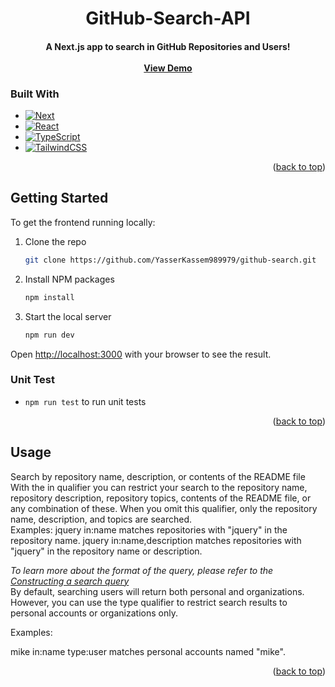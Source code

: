 <!-- Improved compatibility of back to top link: See: https://github.com/othneildrew/Best-README-Template/pull/73 -->

<a name="readme-top"></a>

<!--
*** Thanks for checking out the Best-README-Template. If you have a suggestion
*** that would make this better, please fork the repo and create a pull request
*** or simply open an issue with the tag "enhancement".
*** Don't forget to give the project a star!
*** Thanks again! Now go create something AMAZING! :D
-->

<!-- PROJECT LOGO -->
<div align="center">
  <h1 align="center">GitHub-Search-API</h1>
  <h4 align="center">
    A Next.js app to search in GitHub Repositories and Users!
    <br />
    <br/>
    <a href="https://github-search-api-opal.vercel.app/">View Demo</a>
  </h4>

</div>

### Built With

- [![Next][next.js]][next-url]
- [![React][react.js]][react-url]
- [![TypeScript][typescript]][typescript-url]
- [![TailwindCSS][tailwindcss]][tailwind-url]

<p align="right">(<a href="#readme-top">back to top</a>)</p>

<!-- GETTING STARTED -->

## Getting Started

To get the frontend running locally:

1. Clone the repo
   ```sh
   git clone https://github.com/YasserKassem989979/github-search.git
   ```
2. Install NPM packages
   ```sh
   npm install
   ```
3. Start the local server
   ```sh
   npm run dev
   ```

Open [http://localhost:3000](http://localhost:3000) with your browser to see the result.

### Unit Test

- `npm run test` to run unit tests

<p align="right">(<a href="#readme-top">back to top</a>)</p>

<!-- USAGE EXAMPLES -->

## Usage

Search by repository name, description, or contents of the README file
With the in qualifier you can restrict your search to the repository name, repository description, repository topics, contents of the README file, or any combination of these. When you omit this qualifier, only the repository name, description, and topics are searched.
<br />
Examples:
jquery in:name matches repositories with "jquery" in the repository name.
jquery in:name,description matches repositories with "jquery" in the repository name or description.

_To learn more about the format of the query, please refer to the [Constructing a search query](https://docs.github.com/en/search-github/searching-on-github/searching-for-repositories)_
<br/>
By default, searching users will return both personal and organizations. However, you can use the type qualifier to restrict search results to personal accounts or organizations only.

Examples:

mike in:name type:user matches personal accounts named "mike".

<p align="right">(<a href="#readme-top">back to top</a>)</p>

<!-- MARKDOWN LINKS & IMAGES -->
<!-- https://www.markdownguide.org/basic-syntax/#reference-style-links -->

[product-screenshot]: src/assets/screenshot.png
[next.js]: https://img.shields.io/badge/next.js-000000?style=for-the-badge&logo=nextdotjs&logoColor=white
[next-url]: https://nextjs.org/
[react.js]: https://img.shields.io/badge/React-20232A?style=for-the-badge&logo=react&logoColor=61DAFB
[react-url]: https://reactjs.org/
[typescript]: https://img.shields.io/badge/typescript-000000?style=for-the-badge&logo=typescript&logoColor=white
[typescript-url]: https://www.typescriptlang.org/
[tailwindcss]: https://img.shields.io/badge/tailwind%20css-000000?style=for-the-badge&logo=tailwindcss&logoColor=sky
[tailwind-url]: https://tailwindcss.com/
